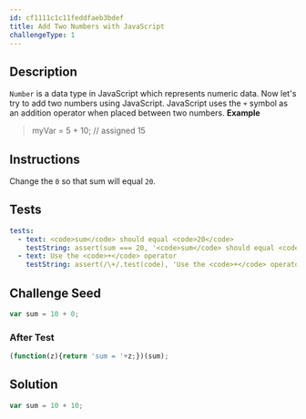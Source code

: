 ```yaml
---
id: cf1111c1c11feddfaeb3bdef
title: Add Two Numbers with JavaScript
challengeType: 1
---
```


## Description
<section id='description'>
<code>Number</code> is a data type in JavaScript which represents numeric data.
Now let's try to add two numbers using JavaScript.
JavaScript uses the <code>+</code> symbol as an addition operator when placed between two numbers.
<strong>Example</strong>
<blockquote>myVar = 5 + 10; // assigned 15</blockquote>
</section>

## Instructions
<section id='instructions'>
Change the <code>0</code> so that sum will equal <code>20</code>.
</section>

## Tests
<section id='tests'>

```yml
tests:
  - text: <code>sum</code> should equal <code>20</code>
    testString: assert(sum === 20, '<code>sum</code> should equal <code>20</code>');
  - text: Use the <code>+</code> operator
    testString: assert(/\+/.test(code), 'Use the <code>+</code> operator');

```

</section>

## Challenge Seed
<section id='challengeSeed'>

<div id='js-seed'>

```js
var sum = 10 + 0;

```

</div>


### After Test
<div id='js-teardown'>

```js
(function(z){return 'sum = '+z;})(sum);
```

</div>

</section>

## Solution
<section id='solution'>


```js
var sum = 10 + 10;
```

</section>
